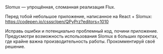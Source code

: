 Slomux — упрощённая, сломанная реализация Flux.

Перед тобой небольшое приложение, написанное на React + Slomux: https://codepen.io/csssr/pen/QPyPrz?editors=1010

Исправь ошибки и потенциально проблемный код, почини приложение. Предусмотри возможность использования Slomux в больших проектах, где крайне важна производительность работы. Прокомментируй своё решение.